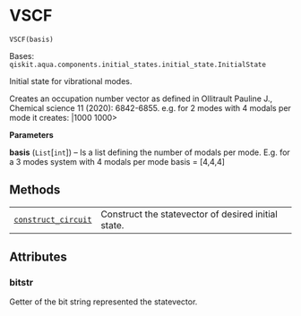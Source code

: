 # VSCF

<span id="undefined" />

`VSCF(basis)`

Bases: `qiskit.aqua.components.initial_states.initial_state.InitialState`

Initial state for vibrational modes.

Creates an occupation number vector as defined in Ollitrault Pauline J., Chemical science 11 (2020): 6842-6855. e.g. for 2 modes with 4 modals per mode it creates: |1000 1000>

**Parameters**

**basis** (`List`\[`int`]) – Is a list defining the number of modals per mode. E.g. for a 3 modes system with 4 modals per mode basis = \[4,4,4]

## Methods

|                                                                                                                                                                                                                                |                                                     |
| ------------------------------------------------------------------------------------------------------------------------------------------------------------------------------------------------------------------------------ | --------------------------------------------------- |
| [`construct_circuit`](qiskit.chemistry.components.initial_states.VSCF.construct_circuit#qiskit.chemistry.components.initial_states.VSCF.construct_circuit "qiskit.chemistry.components.initial_states.VSCF.construct_circuit") | Construct the statevector of desired initial state. |

## Attributes

<span id="undefined" />

### bitstr

Getter of the bit string represented the statevector.
